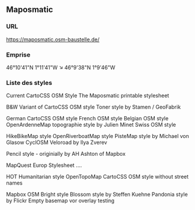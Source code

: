 ## Maposmatic

### URL
https://maposmatic.osm-baustelle.de/


### Emprise
46°10'41"N 1°11'41"W  ↘  46°9'38"N 1°9'46"W 


### Liste des styles

Current CartoCSS OSM Style
The Maposmatic printable stylesheet

B&W Variant of CartoCSS OSM style
Toner style by Stamen / GeoFabrik


German CartoCSS OSM style
French OSM style
Belgian OSM style
OpenArdenneMap topographie style by Julien Minet
Swiss OSM style

HikeBikeMap style
OpenRiverboatMap style
PisteMap style by Michael von Glasow
CyclOSM
Veloroad by Ilya Zverev

Pencil style - originially by AH Ashton of Mapbox

MapQuest Europ Stylesheet
....

HOT Humanitarian style
OpenTopoMap
CartoCSS OSM style without street names


Mapbox OSM Bright style
Blossom style by Steffen Kuehne
Pandonia style by Flickr
Empty basemap vor overlay testing





